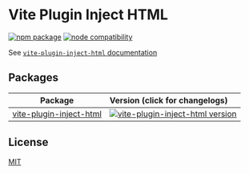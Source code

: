 # Vite Plugin Inject HTML

[![npm package](https://img.shields.io/npm/v/vite-plugin-inject-html.svg)](https://npmjs.com/package/vite-plugin-inject-html)
[![node compatibility](https://img.shields.io/node/v/vite-plugin-inject-html.svg)](https://nodejs.org/en/about/releases)

See [`vite-plugin-inject-html` documentation](https://docs.aelita.me/docs/vite-plugin-inject-html.html)

## Packages

| Package                                                     | Version (click for changelogs)                                                                                                                      |
|-------------------------------------------------------------|:----------------------------------------------------------------------------------------------------------------------------------------------------|
| [vite-plugin-inject-html](packages/vite-plugin-inject-html) | [![vite-plugin-inject-html version](https://img.shields.io/npm/v/vite-plugin-inject-html.svg?label)](packages/vite-plugin-inject-html/CHANGELOG.md) |

## License

[MIT](LICENSE)
